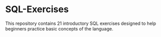 # SQL-Exercises
This repository contains 21 introductory SQL exercises designed to help beginners practice basic concepts of the language.
